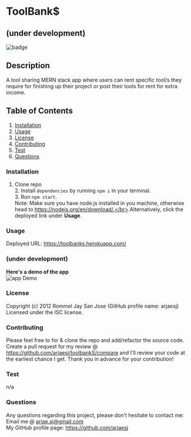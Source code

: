 # ToolBank$
## (under development)
  ![badge](https://img.shields.io/badge/License-ISC-green.svg)

## Description
A tool sharing MERN stack app where users can rent specific tool/s they require for finishing up their project or post their tools for rent for extra income.

## Table of Contents
1. [Installation](#Installation)
2. [Usage](#Usage)
3. [License](#License)
4. [Contributing](#Contributing)
5. [Test](#Test)
6. [Questions](#Questions)


### Installation
1. Clone repo</br> 2. Install `dependencies` by running `npm i` in your terminal.</br> 3. Run `npm start`.</br> Note: Make sure you have node.js installed in you machine, otherwise head to https://nodejs.org/en/download/.</br>
Alternatively, click the deployed link under **Usage**.

### Usage
Deployed URL: https://toolbanks.herokuapp.com/
### (under development)

**Here's a demo of the app**  
![app Demo](https://github.com/arjaesj/toolbankS/blob/main/assets/images/ToolBank$-app-demo.gif?raw=true)

### License
Copyright (c) 2012 Rommel Jay San Jose (GitHub profile name: arjaesj)  
Licensed under the ISC license.

### Contributing
Please feel free to for & clone the repo and add/refactor the source code. Create a pull request for my review @ https://github.com/arjaesj/toolbankS/compare and I'll review your code at the earliest chance I get. Thank you in advance for your contribution!

### Test
n/a

### Questions
Any questions regarding this project, please don't hesitate to contact me:  
Email me @ arjae.sj@gmail.com  
My GitHub profile page: https://github.com/arjaesj  
